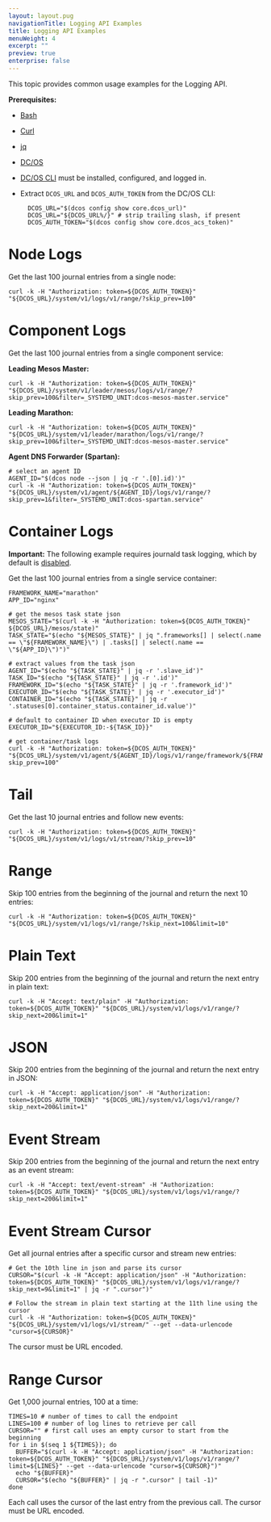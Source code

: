 ```yaml
---
layout: layout.pug
navigationTitle: Logging API Examples
title: Logging API Examples
menuWeight: 4
excerpt: ""
preview: true
enterprise: false
---
```

<!-- This source repo for this topic is https://github.com/dcos/dcos-docs -->

This topic provides common usage examples for the Logging API.

**Prerequisites:**

- [Bash](https://www.gnu.org/software/bash/)
- [Curl](https://curl.haxx.se/)
- [jq](https://stedolan.github.io/jq/)
- [DC/OS](/1.10/installing/oss/)
- [DC/OS CLI](/1.10/cli/) must be installed, configured, and logged in.
- Extract `DCOS_URL` and `DCOS_AUTH_TOKEN` from the DC/OS CLI:
    
        DCOS_URL="$(dcos config show core.dcos_url)"
        DCOS_URL="${DCOS_URL%/}" # strip trailing slash, if present
        DCOS_AUTH_TOKEN="$(dcos config show core.dcos_acs_token)"
        

# Node Logs

Get the last 100 journal entries from a single node:

    curl -k -H "Authorization: token=${DCOS_AUTH_TOKEN}" "${DCOS_URL}/system/v1/logs/v1/range/?skip_prev=100"
    

# Component Logs

Get the last 100 journal entries from a single component service:

**Leading Mesos Master:**

    curl -k -H "Authorization: token=${DCOS_AUTH_TOKEN}" "${DCOS_URL}/system/v1/leader/mesos/logs/v1/range/?skip_prev=100&filter=_SYSTEMD_UNIT:dcos-mesos-master.service"
    

**Leading Marathon:**

    curl -k -H "Authorization: token=${DCOS_AUTH_TOKEN}" "${DCOS_URL}/system/v1/leader/marathon/logs/v1/range/?skip_prev=100&filter=_SYSTEMD_UNIT:dcos-mesos-master.service"
    

**Agent DNS Forwarder (Spartan):**

    # select an agent ID
    AGENT_ID="$(dcos node --json | jq -r '.[0].id)')"
    curl -k -H "Authorization: token=${DCOS_AUTH_TOKEN}" "${DCOS_URL}/system/v1/agent/${AGENT_ID}/logs/v1/range/?skip_prev=1&filter=_SYSTEMD_UNIT:dcos-spartan.service"
    

# Container Logs

**Important:** The following example requires journald task logging, which by default is [disabled](/1.10/monitoring/logging/logging-api/#compatibility).

Get the last 100 journal entries from a single service container:

    FRAMEWORK_NAME="marathon"
    APP_ID="nginx"
    
    # get the mesos task state json
    MESOS_STATE="$(curl -k -H "Authorization: token=${DCOS_AUTH_TOKEN}" ${DCOS_URL}/mesos/state)"
    TASK_STATE="$(echo "${MESOS_STATE}" | jq ".frameworks[] | select(.name == \"${FRAMEWORK_NAME}\") | .tasks[] | select(.name == \"${APP_ID}\")")"
    
    # extract values from the task json
    AGENT_ID="$(echo "${TASK_STATE}" | jq -r '.slave_id')"
    TASK_ID="$(echo "${TASK_STATE}" | jq -r '.id')"
    FRAMEWORK_ID="$(echo "${TASK_STATE}" | jq -r '.framework_id')"
    EXECUTOR_ID="$(echo "${TASK_STATE}" | jq -r '.executor_id')"
    CONTAINER_ID="$(echo "${TASK_STATE}" | jq -r '.statuses[0].container_status.container_id.value')"
    
    # default to container ID when executor ID is empty
    EXECUTOR_ID="${EXECUTOR_ID:-${TASK_ID}}"
    
    # get container/task logs
    curl -k -H "Authorization: token=${DCOS_AUTH_TOKEN}" "${DCOS_URL}/system/v1/agent/${AGENT_ID}/logs/v1/range/framework/${FRAMEWORK_ID}/executor/${EXECUTOR_ID}/container/${CONTAINER_ID}?skip_prev=100"
    

# Tail

Get the last 10 journal entries and follow new events:

    curl -k -H "Authorization: token=${DCOS_AUTH_TOKEN}" "${DCOS_URL}/system/v1/logs/v1/stream/?skip_prev=10"
    

# Range

Skip 100 entries from the beginning of the journal and return the next 10 entries:

    curl -k -H "Authorization: token=${DCOS_AUTH_TOKEN}" "${DCOS_URL}/system/v1/logs/v1/range/?skip_next=100&limit=10"
    

# Plain Text

Skip 200 entries from the beginning of the journal and return the next entry in plain text:

    curl -k -H "Accept: text/plain" -H "Authorization: token=${DCOS_AUTH_TOKEN}" "${DCOS_URL}/system/v1/logs/v1/range/?skip_next=200&limit=1"
    

# JSON

Skip 200 entries from the beginning of the journal and return the next entry in JSON:

    curl -k -H "Accept: application/json" -H "Authorization: token=${DCOS_AUTH_TOKEN}" "${DCOS_URL}/system/v1/logs/v1/range/?skip_next=200&limit=1"
    

# Event Stream

Skip 200 entries from the beginning of the journal and return the next entry as an event stream:

    curl -k -H "Accept: text/event-stream" -H "Authorization: token=${DCOS_AUTH_TOKEN}" "${DCOS_URL}/system/v1/logs/v1/range/?skip_next=200&limit=1"
    

# Event Stream Cursor

Get all journal entries after a specific cursor and stream new entries:

    # Get the 10th line in json and parse its cursor
    CURSOR="$(curl -k -H "Accept: application/json" -H "Authorization: token=${DCOS_AUTH_TOKEN}" "${DCOS_URL}/system/v1/logs/v1/range/?skip_next=9&limit=1" | jq -r ".cursor")"
    
    # Follow the stream in plain text starting at the 11th line using the cursor
    curl -k -H "Authorization: token=${DCOS_AUTH_TOKEN}" "${DCOS_URL}/system/v1/logs/v1/stream/" --get --data-urlencode "cursor=${CURSOR}"
    

The cursor must be URL encoded.

# Range Cursor

Get 1,000 journal entries, 100 at a time:

    TIMES=10 # number of times to call the endpoint
    LINES=100 # number of log lines to retrieve per call
    CURSOR="" # first call uses an empty cursor to start from the beginning
    for i in $(seq 1 ${TIMES}); do
      BUFFER="$(curl -k -H "Accept: application/json" -H "Authorization: token=${DCOS_AUTH_TOKEN}" "${DCOS_URL}/system/v1/logs/v1/range/?limit=${LINES}" --get --data-urlencode "cursor=${CURSOR}")"
      echo "${BUFFER}"
      CURSOR="$(echo "${BUFFER}" | jq -r ".cursor" | tail -1)"
    done
    

Each call uses the cursor of the last entry from the previous call. The cursor must be URL encoded.